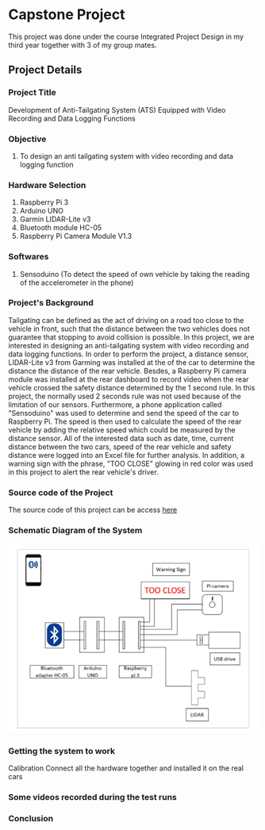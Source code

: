 # Capstone Project

This project was done under the course Integrated Project Design in my third year together with 3 of my group mates. 

## Project Details

### Project Title
Development of Anti-Tailgating System (ATS) Equipped with Video Recording and Data Logging Functions

### Objective
1. To design an anti tailgating system with video recording and data logging function

### Hardware Selection
1. Raspberry Pi 3
2. Arduino UNO
3. Garmin LIDAR-Lite v3
4. Bluetooth module HC-05
5. Raspberry Pi Camera Module V1.3

### Softwares
1. Sensoduino (To detect the speed of own vehicle by taking the reading of the accelerometer in the phone)

### Project's Background
Tailgating can be defined as the act of driving on a road too close to the vehicle in front, such that the distance between the two vehicles does not guarantee that stopping to avoid collision is possible. In this project, we are interested in designing an anti-tailgating system with video recording and data logging functions. In order to perform the project, a distance sensor, LIDAR-Lite v3 from Garming was installed at the of the car to determine the distance the distance of the rear vehicle. Besdes, a Raspberry Pi camera module was installed at the rear dashboard to record video when the rear vehicle crossed the safety distance determined by the 1 second rule. In this project, the normally used 2 seconds rule was not used because of the limitation of our sensors. Furthermore, a phone application called "Sensoduino" was used to determine and send the speed of the car to Raspberry Pi. The speed is then used to calculate the speed of the rear vehicle by adding the relative speed which could be measured by the distance sensor. All of the interested data such as date, time, current distance between the two cars, speed of the rear vehicle and safety distance were logged into an Excel file for further analysis. In addition, a warning sign with the phrase, "TOO CLOSE" glowing in red color was used in this project to alert the rear vehicle's driver.

### Source code of the Project
The source code of this project can be access [here](https://github.com/marcushwz/capstone-project/blob/master/capstone.py)

### Schematic Diagram of the System

![schematic-diagram](schematic-capstone.png)

### Getting the system to work

Calibration
Connect all the hardware together and installed it on the real cars


### Some videos recorded during the test runs


### Conclusion







